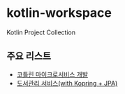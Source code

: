 # kotlin-workspace
Kotlin Project Collection

## 주요 리스트
- [코틀린 마이크로서비스 개발](https://github.com/jincrates/kotlin-workspace/tree/main/microservices-kotlin)
- [도서관리 서비스(with Kopring + JPA)](https://github.com/jincrates/kotlin-workspace/tree/main/book-manager-kotlin#readme)
